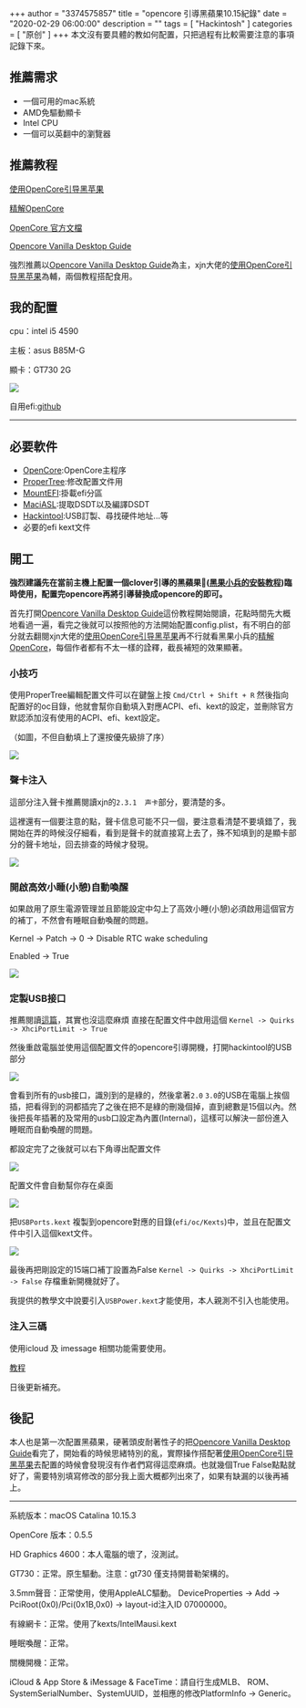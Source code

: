 +++
author = "3374575857"
title = "opencore 引導黑蘋果10.15紀錄"
date = "2020-02-29 06:00:00"
description = ""
tags = [
    "Hackintosh"
]
categories = [
    "原创"
]
+++
本文沒有要具體的教如何配置，只把過程有比較需要注意的事項記錄下來。<!--more-->

## 推薦需求
- 一個可用的mac系統
- AMD免驅動顯卡
- Intel CPU
- 一個可以英翻中的瀏覽器

## 推薦教程
[使用OpenCore引导黑苹果](https://blog.xjn819.com/?p=543)

[精解OpenCore](https://blog.daliansky.net/OpenCore-BootLoader.html)

[OpenCore 官方文檔](https://github.com/acidanthera/OpenCorePkg/blob/master/Docs/Configuration.pdf)

[Opencore Vanilla Desktop Guide](https://khronokernel-2.gitbook.io/opencore-vanilla-desktop-guide/)

強烈推薦以[Opencore Vanilla Desktop Guide](https://khronokernel-2.gitbook.io/opencore-vanilla-desktop-guide/)為主，xjn大佬的[使用OpenCore引导黑苹果](https://blog.xjn819.com/?p=543)為輔，兩個教程搭配食用。

## 我的配置
cpu：intel i5 4590

主板：asus B85M-G

顯卡：GT730 2G

![](https://cdn.wtfsec.org/img/20200229002.png)

自用efi:[github](https://github.com/3374575857/i5-4590-B85M-gt730-hackintosh)

---
## 必要軟件

- [OpenCore](https://github.com/acidanthera/OpenCorePkg/releases):OpenCore主程序
- [ProperTree](https://github.com/corpnewt/ProperTree):修改配置文件用
- [MountEFI](https://github.com/corpnewt/MountEFI):掛載efi分區
- [MaciASL](https://github.com/acidanthera/MaciASL/releases):提取DSDT以及編譯DSDT
- [Hackintool](https://www.tonymacx86.com/threads/release-hackintool-v2-8-6.254559/):USB訂製、尋找硬件地址...等
- 必要的efi kext文件
## 開工

<b>強烈建議先在當前主機上配置一個clover引導的黑蘋果([黑果小兵的安裝教程](https://blog.daliansky.net/MacOS-installation-tutorial-XiaoMi-Pro-installation-process-records.html))臨時使用，配置完opencore再將引導替換成opencore的即可。</b>

首先打開[Opencore Vanilla Desktop Guide](https://khronokernel-2.gitbook.io/opencore-vanilla-desktop-guide/)這份教程開始閱讀，花點時間先大概地看過一遍，看完之後就可以按照他的方法開始配置config.plist，有不明白的部分就去翻閱xjn大佬的[使用OpenCore引导黑苹果](https://blog.xjn819.com/?p=543)再不行就看黑果小兵的[精解OpenCore](https://blog.daliansky.net/OpenCore-BootLoader.html)，每個作者都有不太一樣的詮釋，截長補短的效果顯著。

### 小技巧
使用ProperTree編輯配置文件可以在鍵盤上按 `Cmd/Ctrl + Shift + R` 然後指向配置好的oc目錄，他就會幫你自動填入對應ACPI、efi、kext的設定，並刪除官方默認添加沒有使用的ACPI、efi、kext設定。

（如圖，不但自動填上了還按優先級排了序）

![](https://cdn.wtfsec.org/img/20200229003.png)



### 聲卡注入

這部分注入聲卡推薦閱讀xjn的`2.3.1  声卡`部分，要清楚的多。

這裡還有一個要注意的點，聲卡信息可能不只一個，要注意看清楚不要填錯了，我開始在弄的時候沒仔細看，看到是聲卡的就直接寫上去了，殊不知填到的是顯卡部分的聲卡地址，回去排查的時候才發現。

![](https://cdn.wtfsec.org/img/20200229001.png)

### 開啟高效小睡(小憩)自動喚醒

如果啟用了原生電源管理並且節能設定中勾上了高效小睡(小憩)必須啟用這個官方的補丁，不然會有睡眠自動喚醒的問題。

Kernel -> Patch -> 0 -> Disable RTC wake scheduling

Enabled -> True

![](https://cdn.wtfsec.org/img/2020022900004.png)


### 定製USB接口
推薦閱讀[這篇](https://selfishluck.top/2020/02/19/Hackintools定制USB驱动（OpenCore）/)，其實也沒這麼麻煩
直接在配置文件中啟用這個
`Kernel -> Quirks -> XhciPortLimit -> True`

然後重啟電腦並使用這個配置文件的opencore引導開機，打開hackintool的USB部分

![](https://cdn.wtfsec.org/img/20200229005.png)


會看到所有的usb接口，識別到的是綠的，然後拿著`2.0` `3.0`的USB在電腦上挨個插，把看得到的洞都插完了之後在把不是綠的刪幾個掉，直到總數是15個以內。然後把長年插著的及常用的usb口設定為內置(Internal)，這樣可以解決一部份進入睡眠而自動喚醒的問題。

都設定完了之後就可以右下角導出配置文件

![](https://cdn.wtfsec.org/img/20200229006.png)


配置文件會自動幫你存在桌面

![](https://cdn.wtfsec.org/img/20200229007png.png)


把`USBPorts.kext` 複製到opencore對應的目錄(`efi/oc/Kexts`)中，並且在配置文件中引入這個kext文件。

![](https://cdn.wtfsec.org/img/20200308200859.png)


最後再把剛設定的15端口補丁設置為False `Kernel -> Quirks -> XhciPortLimit -> False`
存檔重新開機就好了。

我提供的教學文中說要引入`USBPower.kext`才能使用，本人親測不引入也能使用。

### 注入三碼
使用icloud 及 imessage 相關功能需要使用。

[教程](https://khronokernel-2.gitbook.io/opencore-vanilla-desktop-guide/extras/iservices)

日後更新補充。

## 後記
本人也是第一次配置黑蘋果，硬著頭皮耐著性子的把[Opencore Vanilla Desktop Guide](https://khronokernel-2.gitbook.io/opencore-vanilla-desktop-guide/)看完了，開始看的時候思緒特別的亂，實際操作搭配著[使用OpenCore引导黑苹果](https://blog.xjn819.com/?p=543)去配置的時候會發現沒有作者們寫得這麼麻煩。也就幾個True False點點就好了，需要特別填寫修改的部分我上面大概都列出來了，如果有缺漏的以後再補上。

---

系統版本：macOS Catalina 10.15.3

OpenCore 版本：0.5.5

HD Graphics 4600：本人電腦的壞了，沒測試。

GT730：正常。原生驅動。注意：gt730 僅支持開普勒架構的。

3.5mm聲音：正常使用，使用AppleALC驅動。 DeviceProperties -> Add -> PciRoot(0x0)/Pci(0x1B,0x0) -> layout-id注入ID 07000000。

有線網卡：正常。使用了kexts/IntelMausi.kext

睡眠喚醒：正常。

關機開機：正常。

iCloud & App Store & iMessage & FaceTime：請自行生成MLB、 ROM、SystemSerialNumber、SystemUUID，並相應的修改PlatformInfo -> Generic。
